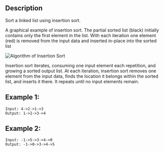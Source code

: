 ## Description

Sort a linked list using insertion sort.

A graphical example of insertion sort. The partial sorted list (black) initially contains only the first element in the list.
With each iteration one element (red) is removed from the input data and inserted in-place into the sorted list

![Algorithm of Insertion Sort](https://upload.wikimedia.org/wikipedia/commons/0/0f/Insertion-sort-example-300px.gif)

Insertion sort iterates, consuming one input element each repetition, and growing a sorted output list.
At each iteration, insertion sort removes one element from the input data, finds the location it belongs within the sorted list, and inserts it there.
It repeats until no input elements remain.

## Example 1:

```
Input: 4->2->1->3
Output: 1->2->3->4
```

## Example 2:

```
Input: -1->5->3->4->0
Output: -1->0->3->4->5
```
